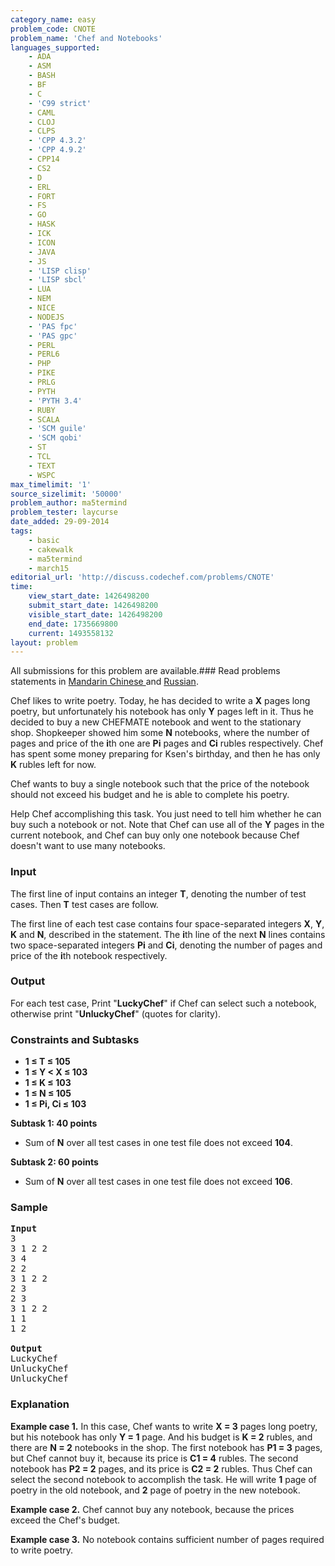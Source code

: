 ```yaml
---
category_name: easy
problem_code: CNOTE
problem_name: 'Chef and Notebooks'
languages_supported:
    - ADA
    - ASM
    - BASH
    - BF
    - C
    - 'C99 strict'
    - CAML
    - CLOJ
    - CLPS
    - 'CPP 4.3.2'
    - 'CPP 4.9.2'
    - CPP14
    - CS2
    - D
    - ERL
    - FORT
    - FS
    - GO
    - HASK
    - ICK
    - ICON
    - JAVA
    - JS
    - 'LISP clisp'
    - 'LISP sbcl'
    - LUA
    - NEM
    - NICE
    - NODEJS
    - 'PAS fpc'
    - 'PAS gpc'
    - PERL
    - PERL6
    - PHP
    - PIKE
    - PRLG
    - PYTH
    - 'PYTH 3.4'
    - RUBY
    - SCALA
    - 'SCM guile'
    - 'SCM qobi'
    - ST
    - TCL
    - TEXT
    - WSPC
max_timelimit: '1'
source_sizelimit: '50000'
problem_author: ma5termind
problem_tester: laycurse
date_added: 29-09-2014
tags:
    - basic
    - cakewalk
    - ma5termind
    - march15
editorial_url: 'http://discuss.codechef.com/problems/CNOTE'
time:
    view_start_date: 1426498200
    submit_start_date: 1426498200
    visible_start_date: 1426498200
    end_date: 1735669800
    current: 1493558132
layout: problem
---
```

All submissions for this problem are available.###  Read problems statements in [Mandarin Chinese ](http://www.codechef.com/download/translated/MARCH15/mandarin/CNOTE.pdf) and [Russian](http://www.codechef.com/download/translated/MARCH15/russian/CNOTE.pdf).

Chef likes to write poetry. Today, he has decided to write a **X** pages long poetry, but unfortunately his notebook has only **Y** pages left in it. Thus he decided to buy a new CHEFMATE notebook and went to the stationary shop. Shopkeeper showed him some **N** notebooks, where the number of pages and price of the **i**th one are **Pi** pages and **Ci** rubles respectively. Chef has spent some money preparing for Ksen's birthday, and then he has only **K** rubles left for now.

Chef wants to buy a single notebook such that the price of the notebook should not exceed his budget and he is able to complete his poetry.

Help Chef accomplishing this task. You just need to tell him whether he can buy such a notebook or not. Note that Chef can use all of the **Y** pages in the current notebook, and Chef can buy only one notebook because Chef doesn't want to use many notebooks.

### Input

The first line of input contains an integer **T**, denoting the number of test cases. Then **T** test cases are follow.

The first line of each test case contains four space-separated integers **X**, **Y**, **K** and **N**, described in the statement. The **i**th line of the next **N** lines contains two space-separated integers **Pi** and **Ci**, denoting the number of pages and price of the **i**th notebook respectively.

### Output

For each test case, Print "**LuckyChef**" if Chef can select such a notebook, otherwise print "**UnluckyChef**" (quotes for clarity).

### Constraints and Subtasks

- **1 ≤ T ≤ 105**
- **1 ≤ Y &lt; X ≤ 103**
- **1 ≤ K ≤ 103**
- **1 ≤ N ≤ 105**
- **1 ≤ Pi, Ci ≤ 103**

**Subtask 1: 40 points**

- Sum of **N** over all test cases in one test file does not exceed **104**.

**Subtask 2: 60 points**

- Sum of **N** over all test cases in one test file does not exceed **106**.

### Sample

<pre>
<b>Input</b>
3
3 1 2 2
3 4
2 2    
3 1 2 2
2 3
2 3    
3 1 2 2
1 1
1 2

<b>Output</b>
LuckyChef
UnluckyChef
UnluckyChef
</pre>
### Explanation

**Example case 1.** In this case, Chef wants to write **X = 3** pages long poetry, but his notebook has only **Y = 1** page. And his budget is **K = 2** rubles, and there are **N = 2** notebooks in the shop. The first notebook has **P1 = 3** pages, but Chef cannot buy it, because its price is **C1 = 4** rubles. The second notebook has **P2 = 2** pages, and its price is **C2 = 2** rubles. Thus Chef can select the second notebook to accomplish the task. He will write **1** page of poetry in the old notebook, and **2** page of poetry in the new notebook.

**Example case 2.** Chef cannot buy any notebook, because the prices exceed the Chef's budget.

**Example case 3.** No notebook contains sufficient number of pages required to write poetry.
